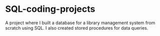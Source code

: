# SQL-coding-projects

A project where I built a database for a library management system from scratch using SQL. I also created stored procedures for data queries.  
